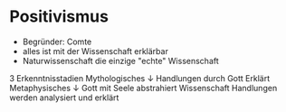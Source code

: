 # Positivismus
-   Begründer: Comte
-   alles ist mit der Wissenschaft erklärbar
-   Naturwissenschaft die einzige "echte" Wissenschaft

3 Erkenntnisstadien
Mythologisches
$\downarrow$  Handlungen durch Gott Erklärt
Metaphysisches
$\downarrow$  Gott mit Seele abstrahiert
Wissenschaft
    Handlungen werden analysiert und erklärt